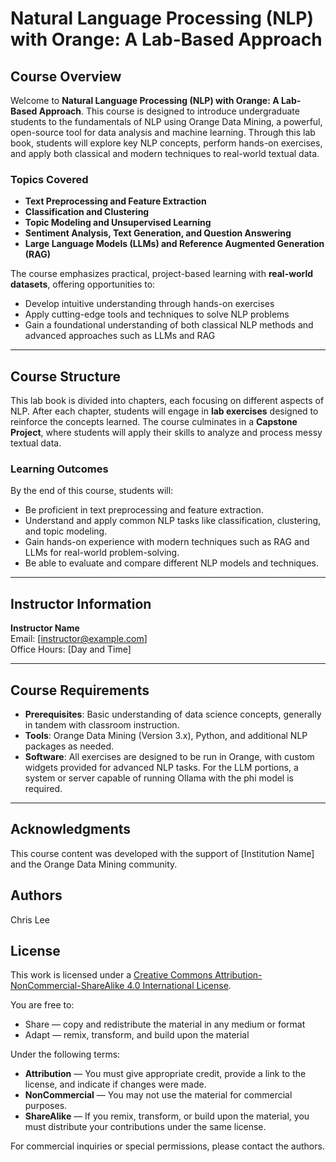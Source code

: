 # Natural Language Processing (NLP) with Orange: A Lab-Based Approach

## Course Overview

Welcome to **Natural Language Processing (NLP) with Orange: A Lab-Based Approach**. This course is designed to introduce undergraduate students to the fundamentals of NLP using Orange Data Mining, a powerful, open-source tool for data analysis and machine learning. Through this lab book, students will explore key NLP concepts, perform hands-on exercises, and apply both classical and modern techniques to real-world textual data.

### Topics Covered
- **Text Preprocessing and Feature Extraction**
- **Classification and Clustering**
- **Topic Modeling and Unsupervised Learning**
- **Sentiment Analysis, Text Generation, and Question Answering**
- **Large Language Models (LLMs) and Reference Augmented Generation (RAG)**

The course emphasizes practical, project-based learning with **real-world datasets**, offering opportunities to:
- Develop intuitive understanding through hands-on exercises
- Apply cutting-edge tools and techniques to solve NLP problems
- Gain a foundational understanding of both classical NLP methods and advanced approaches such as LLMs and RAG

---

## Course Structure

This lab book is divided into chapters, each focusing on different aspects of NLP. After each chapter, students will engage in **lab exercises** designed to reinforce the concepts learned. The course culminates in a **Capstone Project**, where students will apply their skills to analyze and process messy textual data.

### Learning Outcomes
By the end of this course, students will:
- Be proficient in text preprocessing and feature extraction.
- Understand and apply common NLP tasks like classification, clustering, and topic modeling.
- Gain hands-on experience with modern techniques such as RAG and LLMs for real-world problem-solving.
- Be able to evaluate and compare different NLP models and techniques.

---

## Instructor Information

**Instructor Name**  
Email: [instructor@example.com]  
Office Hours: [Day and Time]

---

## Course Requirements

- **Prerequisites**: Basic understanding of data science concepts, generally in tandem with classroom instruction.
- **Tools**: Orange Data Mining (Version 3.x), Python, and additional NLP packages as needed.
- **Software**: All exercises are designed to be run in Orange, with custom widgets provided for advanced NLP tasks. For the LLM portions, a system or server capable of running Ollama with the phi model is required.

---

## Acknowledgments

This course content was developed with the support of [Institution Name] and the Orange Data Mining community.

## Authors

Chris Lee

## License

This work is licensed under a [Creative Commons Attribution-NonCommercial-ShareAlike 4.0 International License](https://creativecommons.org/licenses/by-nc-sa/4.0/).

You are free to:
- Share — copy and redistribute the material in any medium or format
- Adapt — remix, transform, and build upon the material

Under the following terms:
- **Attribution** — You must give appropriate credit, provide a link to the license, and indicate if changes were made.
- **NonCommercial** — You may not use the material for commercial purposes.
- **ShareAlike** — If you remix, transform, or build upon the material, you must distribute your contributions under the same license.

For commercial inquiries or special permissions, please contact the authors.


